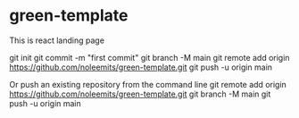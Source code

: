 # green-template
This is react landing page

git init
git commit -m "first commit"
git branch -M main
git remote add origin https://github.com/noleemits/green-template.git
git push -u origin main


Or push an existing repository from the command line
git remote add origin https://github.com/noleemits/green-template.git
git branch -M main
git push -u origin main
